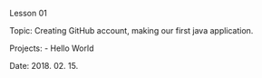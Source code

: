 Lesson 01

Topic: Creating GitHub account, making our first java application.

Projects:
	- Hello World

Date: 2018. 02. 15.